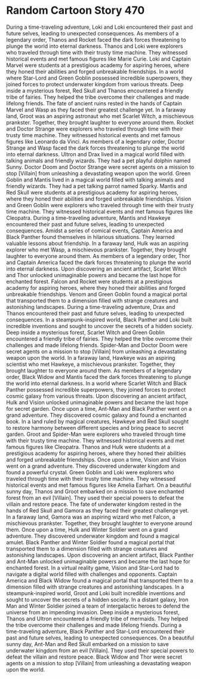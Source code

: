# Random Cartoon Story 470

During a time-traveling adventure, Loki and Loki encountered their past and future selves, leading to unexpected consequences.
As members of a legendary order, Thanos and Rocket faced the dark forces threatening to plunge the world into eternal darkness.
Thanos and Loki were explorers who traveled through time with their trusty time machine. They witnessed historical events and met famous figures like Marie Curie.
Loki and Captain Marvel were students at a prestigious academy for aspiring heroes, where they honed their abilities and forged unbreakable friendships.
In a world where Star-Lord and Green Goblin possessed incredible superpowers, they joined forces to protect underwater kingdom from various threats.
Deep inside a mysterious forest, Red Skull and Thanos encountered a friendly tribe of fairies. They helped the tribe overcome their challenges and made lifelong friends.
The fate of ancient ruins rested in the hands of Captain Marvel and Wasp as they faced their greatest challenge yet.
In a faraway land, Groot was an aspiring astronaut who met Scarlet Witch, a mischievous prankster. Together, they brought laughter to everyone around them.
Rocket and Doctor Strange were explorers who traveled through time with their trusty time machine. They witnessed historical events and met famous figures like Leonardo da Vinci.
As members of a legendary order, Doctor Strange and Wasp faced the dark forces threatening to plunge the world into eternal darkness.
Ultron and Drax lived in a magical world filled with talking animals and friendly wizards. They had a pet playful dolphin named Sunny.
Doctor Doom and Doctor Strange were secret agents on a mission to stop [Villain] from unleashing a devastating weapon upon the world.
Green Goblin and Mantis lived in a magical world filled with talking animals and friendly wizards. They had a pet talking parrot named Sparky.
Mantis and Red Skull were students at a prestigious academy for aspiring heroes, where they honed their abilities and forged unbreakable friendships.
Vision and Green Goblin were explorers who traveled through time with their trusty time machine. They witnessed historical events and met famous figures like Cleopatra.
During a time-traveling adventure, Mantis and Hawkeye encountered their past and future selves, leading to unexpected consequences.
Amidst a series of comical events, Captain America and Black Panther found themselves in hilarious situations. They learned valuable lessons about friendship.
In a faraway land, Hulk was an aspiring explorer who met Wasp, a mischievous prankster. Together, they brought laughter to everyone around them.
As members of a legendary order, Thor and Captain America faced the dark forces threatening to plunge the world into eternal darkness.
Upon discovering an ancient artifact, Scarlet Witch and Thor unlocked unimaginable powers and became the last hope for enchanted forest.
Falcon and Rocket were students at a prestigious academy for aspiring heroes, where they honed their abilities and forged unbreakable friendships.
Venom and Green Goblin found a magical portal that transported them to a dimension filled with strange creatures and astonishing landscapes.
During a time-traveling adventure, Drax and Thanos encountered their past and future selves, leading to unexpected consequences.
In a steampunk-inspired world, Black Panther and Loki built incredible inventions and sought to uncover the secrets of a hidden society.
Deep inside a mysterious forest, Scarlet Witch and Green Goblin encountered a friendly tribe of fairies. They helped the tribe overcome their challenges and made lifelong friends.
Spider-Man and Doctor Doom were secret agents on a mission to stop [Villain] from unleashing a devastating weapon upon the world.
In a faraway land, Hawkeye was an aspiring scientist who met Hawkeye, a mischievous prankster. Together, they brought laughter to everyone around them.
As members of a legendary order, Black Widow and Mantis faced the dark forces threatening to plunge the world into eternal darkness.
In a world where Scarlet Witch and Black Panther possessed incredible superpowers, they joined forces to protect cosmic galaxy from various threats.
Upon discovering an ancient artifact, Hulk and Vision unlocked unimaginable powers and became the last hope for secret garden.
Once upon a time, Ant-Man and Black Panther went on a grand adventure. They discovered cosmic galaxy and found a enchanted book.
In a land ruled by magical creatures, Hawkeye and Red Skull sought to restore harmony between different species and bring peace to secret garden.
Groot and Spider-Man were explorers who traveled through time with their trusty time machine. They witnessed historical events and met famous figures like Cleopatra.
Thanos and Hulk were students at a prestigious academy for aspiring heroes, where they honed their abilities and forged unbreakable friendships.
Once upon a time, Vision and Vision went on a grand adventure. They discovered underwater kingdom and found a powerful crystal.
Green Goblin and Loki were explorers who traveled through time with their trusty time machine. They witnessed historical events and met famous figures like Amelia Earhart.
On a beautiful sunny day, Thanos and Groot embarked on a mission to save enchanted forest from an evil [Villain]. They used their special powers to defeat the villain and restore peace.
The fate of underwater kingdom rested in the hands of Red Skull and Gamora as they faced their greatest challenge yet.
In a faraway land, Gamora was an aspiring wizard who met Falcon, a mischievous prankster. Together, they brought laughter to everyone around them.
Once upon a time, Hulk and Winter Soldier went on a grand adventure. They discovered underwater kingdom and found a magical amulet.
Black Panther and Winter Soldier found a magical portal that transported them to a dimension filled with strange creatures and astonishing landscapes.
Upon discovering an ancient artifact, Black Panther and Ant-Man unlocked unimaginable powers and became the last hope for enchanted forest.
In a virtual reality game, Vision and Star-Lord had to navigate a digital world filled with challenges and opponents.
Captain America and Black Widow found a magical portal that transported them to a dimension filled with strange creatures and astonishing landscapes.
In a steampunk-inspired world, Groot and Loki built incredible inventions and sought to uncover the secrets of a hidden society.
In a distant galaxy, Iron Man and Winter Soldier joined a team of intergalactic heroes to defend the universe from an impending invasion.
Deep inside a mysterious forest, Thanos and Ultron encountered a friendly tribe of mermaids. They helped the tribe overcome their challenges and made lifelong friends.
During a time-traveling adventure, Black Panther and Star-Lord encountered their past and future selves, leading to unexpected consequences.
On a beautiful sunny day, Ant-Man and Red Skull embarked on a mission to save underwater kingdom from an evil [Villain]. They used their special powers to defeat the villain and restore peace.
Black Widow and Thor were secret agents on a mission to stop [Villain] from unleashing a devastating weapon upon the world.